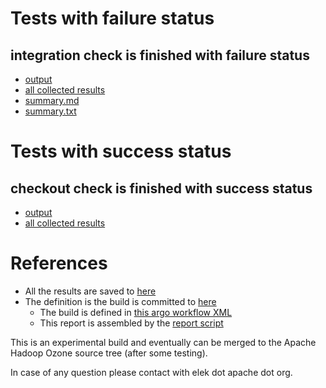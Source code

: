 # Tests with failure status

## integration check is finished with failure status

   * [output](https://raw.githubusercontent.com/elek/ozone-ci-03/master/pr/pr-hdds-2540-kphnk/integration/output.log)
   * [all collected results](https://github.com/elek/ozone-ci-03/tree/master/pr/pr-hdds-2540-kphnk/integration)
   * [summary.md](https://github.com/elek/ozone-ci-03/tree/master/pr/pr-hdds-2540-kphnk/integration/summary.md)
   * [summary.txt](https://github.com/elek/ozone-ci-03/tree/master/pr/pr-hdds-2540-kphnk/integration/summary.txt)



# Tests with success status

## checkout check is finished with success status

   * [output](https://raw.githubusercontent.com/elek/ozone-ci-03/master/pr/pr-hdds-2540-kphnk/checkout/output.log)
   * [all collected results](https://github.com/elek/ozone-ci-03/tree/master/pr/pr-hdds-2540-kphnk/checkout)




# References

 * All the results are saved to [here](https://github.com/elek/ozone-ci-03/tree/master/pr/pr-hdds-2540-kphnk/)
 * The definition is the build is committed to [here](https://github.com/elek/argo-ozone)
    * The build is defined in [this argo workflow XML](https://github.com/elek/argo-ozone/blob/master/ozone-build.yaml)
    * This report is assembled by the [report script](https://github.com/elek/argo-ozone/blob/master/scripts/report.sh)

This is an experimental build and eventually can be merged to the Apache Hadoop Ozone source tree (after some testing).

In case of any question please contact with elek dot apache dot org.
